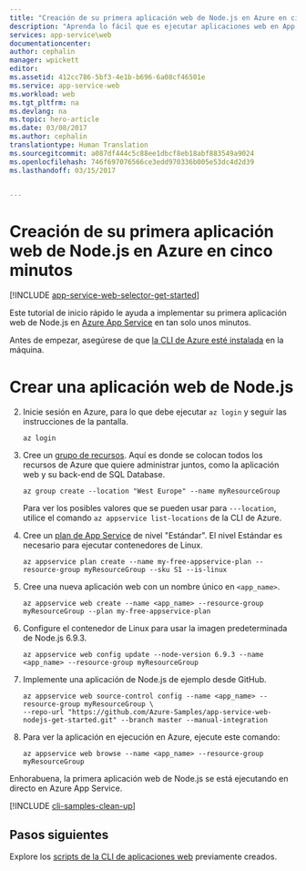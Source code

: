 ```yaml
---
title: "Creación de su primera aplicación web de Node.js en Azure en cinco minutos | Microsoft Docs"
description: "Aprenda lo fácil que es ejecutar aplicaciones web en App Service mediante la implementación de una aplicación Node.js de ejemplo."
services: app-service\web
documentationcenter: 
author: cephalin
manager: wpickett
editor: 
ms.assetid: 412cc786-5bf3-4e1b-b696-6a08cf46501e
ms.service: app-service-web
ms.workload: web
ms.tgt_pltfrm: na
ms.devlang: na
ms.topic: hero-article
ms.date: 03/08/2017
ms.author: cephalin
translationtype: Human Translation
ms.sourcegitcommit: a087df444c5c88ee1dbcf8eb18abf883549a9024
ms.openlocfilehash: 746f697076566ce3edd970336b005e53dc4d2d39
ms.lasthandoff: 03/15/2017


---
```

# <a name="create-your-first-nodejs-web-app-in-azure-in-five-minutes"></a>Creación de su primera aplicación web de Node.js en Azure en cinco minutos
[!INCLUDE [app-service-web-selector-get-started](../../includes/app-service-web-selector-get-started.md)] 

Este tutorial de inicio rápido le ayuda a implementar su primera aplicación web de Node.js en [Azure App Service](../app-service/app-service-value-prop-what-is.md) en tan solo unos minutos.

Antes de empezar, asegúrese de que [la CLI de Azure esté instalada](https://docs.microsoft.com/en-us/cli/azure/install-azure-cli) en la máquina.

# <a name="create-a-nodejs-web-app"></a>Crear una aplicación web de Node.js
2. Inicie sesión en Azure, para lo que debe ejecutar `az login` y seguir las instrucciones de la pantalla.
   
    ```azurecli
    az login
    ```
   
3. Cree un [grupo de recursos](../azure-resource-manager/resource-group-overview.md). Aquí es donde se colocan todos los recursos de Azure que quiere administrar juntos, como la aplicación web y su back-end de SQL Database.

    ```azurecli
    az group create --location "West Europe" --name myResourceGroup
    ```

    Para ver los posibles valores que se pueden usar para `---location`, utilice el comando `az appservice list-locations` de la CLI de Azure.

3. Cree un [plan de App Service](../app-service/azure-web-sites-web-hosting-plans-in-depth-overview.md) de nivel "Estándar". El nivel Estándar es necesario para ejecutar contenedores de Linux.

    ```azurecli
    az appservice plan create --name my-free-appservice-plan --resource-group myResourceGroup --sku S1 --is-linux 
    ```

4. Cree una nueva aplicación web con un nombre único en `<app_name>`.

    ```azurecli
    az appservice web create --name <app_name> --resource-group myResourceGroup --plan my-free-appservice-plan
    ```

4. Configure el contenedor de Linux para usar la imagen predeterminada de Node.js 6.9.3.

    ```azurecli
    az appservice web config update --node-version 6.9.3 --name <app_name> --resource-group myResourceGroup
    ```

4. Implemente una aplicación de Node.js de ejemplo desde GitHub.

    ```azurecli
    az appservice web source-control config --name <app_name> --resource-group myResourceGroup \
    --repo-url "https://github.com/Azure-Samples/app-service-web-nodejs-get-started.git" --branch master --manual-integration 
    ```

5. Para ver la aplicación en ejecución en Azure, ejecute este comando:

    ```azurecli
    az appservice web browse --name <app_name> --resource-group myResourceGroup
    ```

Enhorabuena, la primera aplicación web de Node.js se está ejecutando en directo en Azure App Service.

[!INCLUDE [cli-samples-clean-up](../../includes/cli-samples-clean-up.md)]

## <a name="next-steps"></a>Pasos siguientes

Explore los [scripts de la CLI de aplicaciones web](app-service-cli-samples.md) previamente creados.

